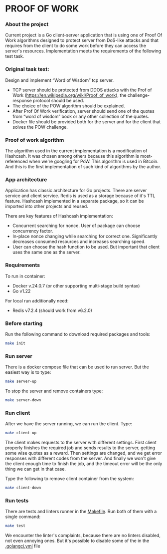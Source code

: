 # PROOF OF WORK

### About the project
Current project is a Go client-server application that is using one of 
Proof Of Work algorithms designed to protect server from DoS-like attacks
and that requires from the client to do some work before they can access
the server's resources.
Implementation meets the requirements of the following test task.

### Original task text:
Design and implement “Word of Wisdom” tcp server.
* TCP server should be protected from DDOS attacks with the Prof of Work (https://en.wikipedia.org/wiki/Proof_of_work), the challenge-response protocol should be used.
* The choice of the POW algorithm should be explained.
* After Prof Of Work verification, server should send one of the quotes from “word of wisdom” book or any other collection of the quotes.
* Docker file should be provided both for the server and for the client that solves the POW challenge.

### Proof of work algorithm
The algorithm used in the current implementation is a modification of Hashcash.
It was chosen among others because this algorithm is most-referenced when we're googling for PoW.
This algorithm is used in Bitcoin. And this is the first implementation of such kind of algorithms by the author.

### App architecture
Application has classic architecture for Go projects. There are server service and client service.
Redis is used as a storage because of it's TTL feature. Hashcash implemented in a separate package,
so it can be imported into other projects and reused.

There are key features of Hashcash implementation:
* Concurrent searching for nonce. User of package can choose concurrency factor.
* In-place nonce changing while searching for correct one. Significantly decreases consumed resources and increases searching speed.
* User can choose the hash function to be used. But important that client uses the same one as the server.

### Requirements
To run in container:
* Docker v.24.0.7 (or other supporting multi-stage build syntax)
* Go v1.22

For local run additionally need:
* Redis v7.2.4 (should work from v6.2.0)

### Before starting
Run the following command to download required packages and tools:
```sh
make init
```

### Run server
There is a docker compose file that can be used to run server. 
But the easiest way is to type:
```sh
make server-up
```
To stop the server and remove containers type:
```sh
make server-down
```

### Run client
After we have the server running, we can run the client. Type:
```sh
make client-up
```
The client makes requests to the server with different settings.
First client properly finishes the required job and sends results to the server,
getting some wise quotes as a reward. Then settings are changed, and we get
error responses with different codes from the server. And finally we won't give
the client enough time to finish the job, and the timeout error will be the only
thing we can get in that case.

Type the following to remove client container from the system:
```sh
make client-down
```

### Run tests
There are tests and linters runner in the [Makefile](Makefile). 
Run both of them with a single command:

```sh
make test
```
We encounter the linter's complaints, because there are no linters disabled, not even annoying ones. 
But it's possible to disable some of the in the [.golangci.yml](.golangci.yml) file